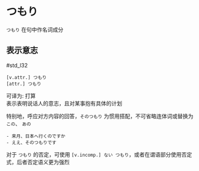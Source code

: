 # つもり

`つもり` 在句中作名词成分  
## 表示意志  
 #std_l32  
```nihongo
[v.attr.] つもり
[attr.] つもり
```

可译为: 打算  
表示表明说话人的意志，且对某事抱有具体的计划  

特别地，呼应对方内容的回答，`そのつもり` 为惯用搭配，不可省略连体词或替换为 `この`、 `あの`  
```nihongo
- 来月、日本へ行くのですか
- ええ、そのつもりです
```

对于 `つもり` 的否定，可使用 `[v.incomp.] ない つもり`，或者在谓语部分使用否定式，后者否定语义更为强烈  